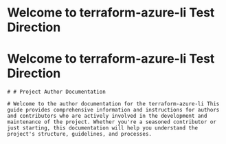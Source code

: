# Welcome to  terraform-azure-li Test Direction

	
	
# Welcome to  terraform-azure-li Test Direction

	# # Project Author Documentation

	# Welcome to the author documentation for the terraform-azure-li This guide provides comprehensive information and instructions for authors and contributors who are actively involved in the development and maintenance of the project. Whether you're a seasoned contributor or just starting, this documentation will help you understand the project's structure, guidelines, and processes.

	
	
